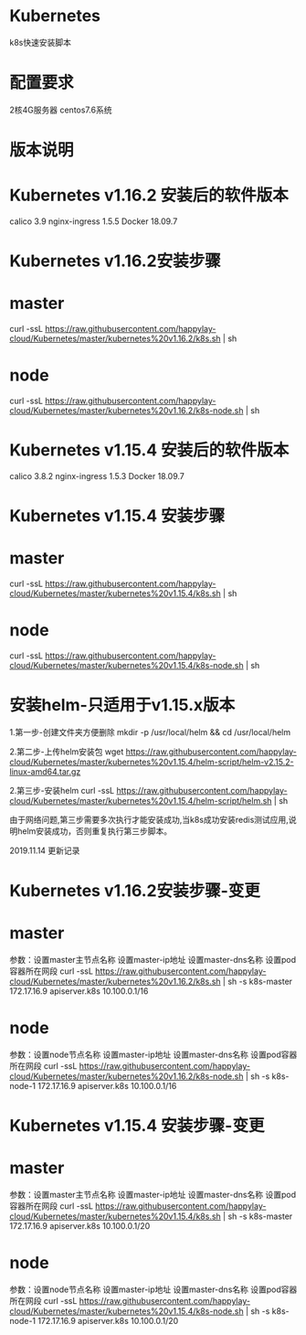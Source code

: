 # Kubernetes
k8s快速安装脚本

# 配置要求
2核4G服务器
centos7.6系统

# 版本说明

# Kubernetes v1.16.2 安装后的软件版本
calico 3.9
nginx-ingress 1.5.5
Docker 18.09.7

# Kubernetes v1.16.2安装步骤
# master

curl -ssL https://raw.githubusercontent.com/happylay-cloud/Kubernetes/master/kubernetes%20v1.16.2/k8s.sh | sh

# node

curl -ssL https://raw.githubusercontent.com/happylay-cloud/Kubernetes/master/kubernetes%20v1.16.2/k8s-node.sh | sh

# Kubernetes v1.15.4 安装后的软件版本
calico 3.8.2
nginx-ingress 1.5.3
Docker 18.09.7

# Kubernetes v1.15.4 安装步骤
# master

curl -ssL https://raw.githubusercontent.com/happylay-cloud/Kubernetes/master/kubernetes%20v1.15.4/k8s.sh | sh

# node

curl -ssL https://raw.githubusercontent.com/happylay-cloud/Kubernetes/master/kubernetes%20v1.15.4/k8s-node.sh | sh

# 安装helm-只适用于v1.15.x版本

1.第一步-创建文件夹方便删除
mkdir -p /usr/local/helm && cd /usr/local/helm

2.第二步-上传helm安装包
wget https://raw.githubusercontent.com/happylay-cloud/Kubernetes/master/kubernetes%20v1.15.4/helm-script/helm-v2.15.2-linux-amd64.tar.gz

2.第三步-安装helm
curl -ssL https://raw.githubusercontent.com/happylay-cloud/Kubernetes/master/kubernetes%20v1.15.4/helm-script/helm.sh | sh

由于网络问题,第三步需要多次执行才能安装成功,当k8s成功安装redis测试应用,说明helm安装成功，否则重复执行第三步脚本。

2019.11.14 更新记录
# Kubernetes v1.16.2安装步骤-变更
# master
参数：设置master主节点名称  设置master-ip地址  设置master-dns名称  设置pod容器所在网段
curl -ssL https://raw.githubusercontent.com/happylay-cloud/Kubernetes/master/kubernetes%20v1.16.2/k8s.sh | sh -s k8s-master 172.17.16.9 apiserver.k8s 10.100.0.1/16

# node
参数：设置node节点名称  设置master-ip地址  设置master-dns名称  设置pod容器所在网段
curl -ssL https://raw.githubusercontent.com/happylay-cloud/Kubernetes/master/kubernetes%20v1.16.2/k8s-node.sh | sh -s k8s-node-1 172.17.16.9 apiserver.k8s 10.100.0.1/16

# Kubernetes v1.15.4 安装步骤-变更
# master
参数：设置master主节点名称  设置master-ip地址  设置master-dns名称  设置pod容器所在网段
curl -ssL https://raw.githubusercontent.com/happylay-cloud/Kubernetes/master/kubernetes%20v1.15.4/k8s.sh | sh -s k8s-master 172.17.16.9 apiserver.k8s 10.100.0.1/20

# node
参数：设置node节点名称  设置master-ip地址  设置master-dns名称  设置pod容器所在网段
curl -ssL https://raw.githubusercontent.com/happylay-cloud/Kubernetes/master/kubernetes%20v1.15.4/k8s-node.sh | sh -s k8s-node-1 172.17.16.9 apiserver.k8s 10.100.0.1/20


















